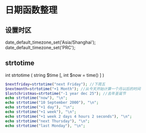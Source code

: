 # 日期函数整理
## 设置时区
date_default_timezone_set('Asia/Shanghai');
date_default_timezone_set('PRC');

## strtotime
int strtotime ( string $time [, int $now = time() ] )
```php
$nextfriday=strtotime("next Friday"); //下周五
$nextmonth=strtotime("+1 Month"); //从今天开始计算一个月以后的时间
$lastchristmas=strtotime("-1 year dec 25"); //去年圣诞节
echo strtotime("now"), "\n";
echo strtotime("10 September 2000"), "\n";
echo strtotime("+1 day"), "\n";
echo strtotime("+1 week"), "\n";
echo strtotime("+1 week 2 days 4 hours 2 seconds"), "\n";
echo strtotime("next Thursday"), "\n";
echo strtotime("last Monday"), "\n";
```